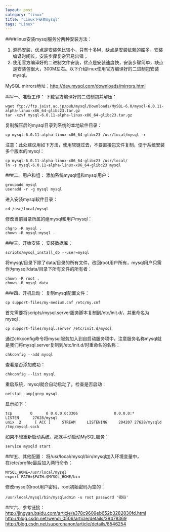 ```yaml
---
layout: post
category: "linux"
title: "Linux下安装mysql"
tags: "Linux"
---
```


####linux安装mysql服务分两种安装方法：
1. 源码安装，优点是安装包比较小，只有十多M，缺点是安装依赖的库多，安装编译时间长，安装步骤复杂容易出错；  
2. 使用官方编译好的二进制文件安装，优点是安装速度快，安装步骤简单，缺点是安装包很大，300M左右。以下介绍linux使用官方编译好的二进制包安装mysql。  

MySQL mirrors地址：<http://dev.mysql.com/downloads/mirrors.html>  

###一、准备工作：
下载官方编译好的二进制包并解压：  

    wget ftp://ftp.jaist.ac.jp/pub/mysql/Downloads/MySQL-6.0/mysql-6.0.11-alpha-linux-x86_64-glibc23.tar.gz
    tar -xzvf mysql-6.0.11-alpha-linux-x86_64-glibc23.tar.gz

复制解压后的mysql目录到系统的本地软件目录：  

    cp mysql-6.0.11-alpha-linux-x86_64-glibc23 /usr/local/mysql -r

注意：此处建议用如下方法，使用软链过去，不要直接包文件复制，便于系统安装多个版本的mysql：  

    cp mysql-6.0.11-alpha-linux-x86_64-glibc23 /usr/local/
    ln -s mysql-6.0.11-alpha-linux-x86_64-glibc23 mysql

###二、用户和组：
添加系统mysql组和mysql用户：  

    groupadd mysql
    useradd -r -g mysql mysql

进入安装mysql软件目录：  

    cd /usr/local/mysql

修改当前目录所属的组mysql和用户mysql：  

    chgrp -R mysql .
    chown -R mysql:mysql .

###三、开始安装：
安装数据库：

    scripts/mysql_install_db --user=mysql

将mysql/目录下除了data/目录的所有文件，改回root用户所有，mysql用户只需作为mysql/data/目录下所有文件的所有者：

    chown -R root .
    chown -R mysql data

###四、开机启动：
复制mysql配置文件：

    cp support-files/my-medium.cnf /etc/my.cnf

首先需要将scripts/mysql.server服务脚本复制到/etc/init.d/，并重命名为mysql：  

    cp support-files/mysql.server /etc/init.d/mysql

通过chkconfig命令将mysql服务加入到自启动服务项中，注意服务名称mysql就是我们将mysql.server复制到/etc/init.d/时重命名的名称：  

    chkconfig --add mysql

查看是否添加成功：  

    chkconfig --list mysql

重启系统，mysql就会自动启动了。检查是否启动：  

    netstat -anp|grep mysql

显示如下：  

    tcp        0      0 0.0.0.0:3306                0.0.0.0:*                   LISTEN      27628/mysql
    unix  2      [ ACC ]     STREAM     LISTENING     204207 27628/mysqld        /tmp/mysql.sock

如果不想重新启动系统，那就手动启动MySQL服务：  

    service mysqld start

###五、其他配置：
将/usr/local/mysql/bin/mysql加入环境变量中，在/etc/profile最后加入两行命令：

    MYSQL_HOME=/usr/local/mysql
    export PATH=$PATH:$MYSQL_HOME/bin

修改mysql的root用户密码，root初始密码为空的：

    /usr/local/mysql/bin/mysqladmin -u root password '密码'

###六、参考链接：
<http://jingyan.baidu.com/article/a378c9609eb652b3282830fd.html>  
<http://blog.csdn.net/wendi_0506/article/details/39478369>  
<http://blog.csdn.net/superchanon/article/details/8546254>  
